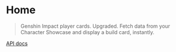 # Home

> Genshin Impact player cards. Upgraded.
> Fetch data from your Character Showcase and display a build card, instantly.


[API docs](/api.md)